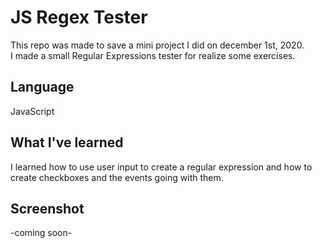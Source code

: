 # JS Regex Tester  
This repo was made to save a mini project I did on december 1st, 2020.  
I made a small Regular Expressions tester for realize some exercises.  

## Language  
JavaScript

## What I've learned  
I learned how to use user input to create a regular expression and how to create checkboxes and the events going with them.  

## Screenshot  

-coming soon-
